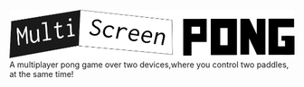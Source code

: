 ![MultiScreenPong](multiscreenponglogo.png)
A multiplayer pong game over two devices,where you control two paddles, at the same time!
